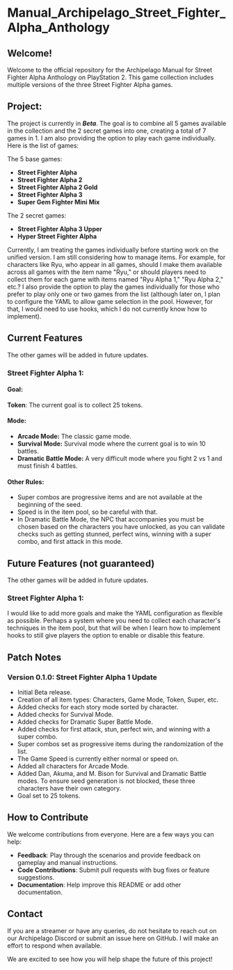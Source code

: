 # Manual_Archipelago_Street_Fighter_Alpha_Anthology

## Welcome!
Welcome to the official repository for the Archipelago Manual for Street Fighter Alpha Anthology on PlayStation 2. This game collection includes multiple versions of the three Street Fighter Alpha games.

## Project:

The project is currently in ***Beta***. The goal is to combine all 5 games available in the collection and the 2 secret games into one, creating a total of 7 games in 1. I am also providing the option to play each game individually. Here is the list of games:

The 5 base games:
- **Street Fighter Alpha**
- **Street Fighter Alpha 2**
- **Street Fighter Alpha 2 Gold**
- **Street Fighter Alpha 3**
- **Super Gem Fighter Mini Mix**

The 2 secret games:
- **Street Fighter Alpha 3 Upper**
- **Hyper Street Fighter Alpha**

Currently, I am treating the games individually before starting work on the unified version. I am still considering how to manage items. For example, for characters like Ryu, who appear in all games, should I make them available across all games with the item name "Ryu," or should players need to collect them for each game with items named "Ryu Alpha 1," "Ryu Alpha 2," etc.? I also provide the option to play the games individually for those who prefer to play only one or two games from the list (although later on, I plan to configure the YAML to allow game selection in the pool. However, for that, I would need to use hooks, which I do not currently know how to implement).

## Current Features

The other games will be added in future updates.

### Street Fighter Alpha 1:

#### Goal:
**Token**: The current goal is to collect 25 tokens.

#### Mode:
- **Arcade Mode:** The classic game mode.
- **Survival Mode:** Survival mode where the current goal is to win 10 battles.
- **Dramatic Battle Mode:** A very difficult mode where you fight 2 vs 1 and must finish 4 battles.

#### Other Rules:
- Super combos are progressive items and are not available at the beginning of the seed.
- Speed is in the item pool, so be careful with that.
- In Dramatic Battle Mode, the NPC that accompanies you must be chosen based on the characters you have unlocked, as you can validate checks such as getting stunned, perfect wins, winning with a super combo, and first attack in this mode.

## Future Features (not guaranteed)
The other games will be added in future updates.

### Street Fighter Alpha 1:
I would like to add more goals and make the YAML configuration as flexible as possible. Perhaps a system where you need to collect each character's techniques in the item pool, but that will be when I learn how to implement hooks to still give players the option to enable or disable this feature.

## Patch Notes

### Version 0.1.0: Street Fighter Alpha 1 Update
- Initial Beta release.
- Creation of all item types: Characters, Game Mode, Token, Super, etc.
- Added checks for each story mode sorted by character.
- Added checks for Survival Mode.
- Added checks for Dramatic Super Battle Mode.
- Added checks for first attack, stun, perfect win, and winning with a super combo.
- Super combos set as progressive items during the randomization of the list.
- The Game Speed is currently either normal or speed on.
- Added all characters for Arcade Mode.
- Added Dan, Akuma, and M. Bison for Survival and Dramatic Battle modes. To ensure seed generation is not blocked, these three characters have their own category.
- Goal set to 25 tokens.

## How to Contribute
We welcome contributions from everyone. Here are a few ways you can help:
- **Feedback**: Play through the scenarios and provide feedback on gameplay and manual instructions.
- **Code Contributions**: Submit pull requests with bug fixes or feature suggestions.
- **Documentation**: Help improve this README or add other documentation.

## Contact
If you are a streamer or have any queries, do not hesitate to reach out on our Archipelago Discord or submit an issue here on GitHub. I will make an effort to respond when available.

We are excited to see how you will help shape the future of this project!
